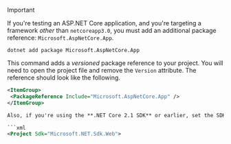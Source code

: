 >[!IMPORTANT]
>If you're testing an ASP.NET Core application, and you're targeting a framework _other_ than `netcoreapp3.0`, you must add an additional package reference: `Microsoft.AspNetCore.App`.
>
>```
>dotnet add package Microsoft.AspNetCore.App
>```
>
>This command adds a _versioned_ package reference to your project. You will need to open the project file and remove the `Version` attribute. The reference should look like the following.
>
>```xml
><ItemGroup>
>  <PackageReference Include="Microsoft.AspNetCore.App" />
></ItemGroup>
>
>Also, if you're using the **.NET Core 2.1 SDK** or earlier, set the SDK type in the testing project file to the web SDK:
>
>```xml
><Project Sdk="Microsoft.NET.Sdk.Web">
>```
